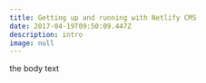 ```yaml
---
title: Getting up and running with Netlify CMS
date: 2017-04-19T09:50:09.447Z
description: intro
image: null
---
```


the body text